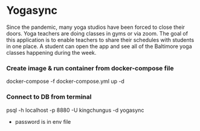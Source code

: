 # Yogasync
Since the pandemic, many yoga studios have been forced to close their doors.  Yoga teachers are doing classes in gyms or via zoom.  The goal of this application is to enable teachers to share their schedules with students in one place.  A student can open the app and see all of the Baltimore yoga classes happening during the week.

### Create image & run container from docker-compose file
docker-compose -f docker-compose.yml up -d

### Connect to DB from terminal
psql -h localhost -p 8880 -U kingchungus -d yogasync
- password is in env file
